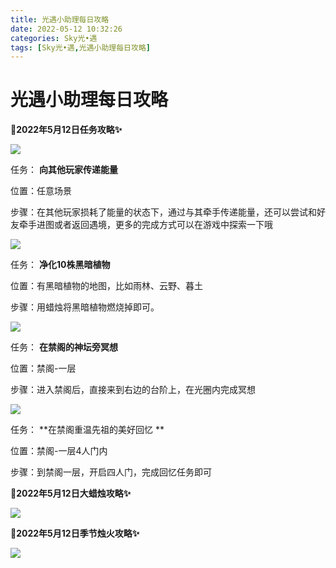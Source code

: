 ```yaml
---
title: 光遇小助理每日攻略
date: 2022-05-12 10:32:26
categories: Sky光•遇
tags: [Sky光•遇,光遇小助理每日攻略]
---
```

# 光遇小助理每日攻略
**🎉2022年5月12日任务攻略✨**

![](https://ok.166.net/reunionpub/ds/kol/20220512/000704-chabtfweg9.png)

任务： **向其他玩家传递能量**

位置：任意场景

步骤：在其他玩家损耗了能量的状态下，通过与其牵手传递能量，还可以尝试和好友牵手进图或者返回遇境，更多的完成方式可以在游戏中探索一下哦

![](https://ok.166.net/reunionpub/ds/kol/20220511/000407-04avbsr8no.png)

任务： **净化10株黑暗植物**

位置：有黑暗植物的地图，比如雨林、云野、暮土

步骤：用蜡烛将黑暗植物燃烧掉即可。

  

![](https://ok.166.net/reunionpub/ds/kol/20220512/000258-7gs0fv2duo.png)

任务： **在禁阁的神坛旁冥想**

位置：禁阁-一层

步骤：进入禁阁后，直接来到右边的台阶上，在光圈内完成冥想

![](https://ok.166.net/reunionpub/ds/kol/20220512/001111-4a275j0kop.png)

任务： **在禁阁重温先祖的美好回忆  **

位置：禁阁-一层4人门内

步骤：到禁阁一层，开启四人门，完成回忆任务即可

 **🎉2022年5月12日大蜡烛攻略✨**

![](https://ok.166.net/reunionpub/ds/kol/20220512/000159-fr2ck174oq.png)

  

 **🎉2022年5月12日季节烛火攻略✨**

![](https://ok.166.net/reunionpub/ds/kol/20220512/000443-y90nqelfka.png)

  

  

